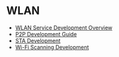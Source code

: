 # WLAN<!--wlan-->

- [WLAN Service Development Overview](wlan-overview.md)
- [P2P Development Guide](p2p-development-guide.md)
- [STA Development](sta-development-guide.md)
- [Wi-Fi Scanning Development](scan-development-guide.md)
